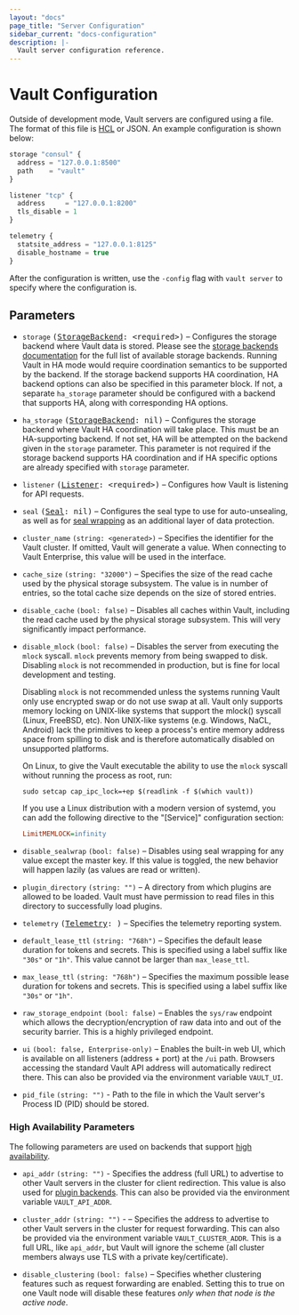```yaml
---
layout: "docs"
page_title: "Server Configuration"
sidebar_current: "docs-configuration"
description: |-
  Vault server configuration reference.
---
```


# Vault Configuration

Outside of development mode, Vault servers are configured using a file.
The format of this file is [HCL](https://github.com/hashicorp/hcl) or JSON.
An example configuration is shown below:

```javascript
storage "consul" {
  address = "127.0.0.1:8500"
  path    = "vault"
}

listener "tcp" {
  address     = "127.0.0.1:8200"
  tls_disable = 1
}

telemetry {
  statsite_address = "127.0.0.1:8125"
  disable_hostname = true
}
```

After the configuration is written, use the `-config` flag with `vault server`
to specify where the configuration is.

## Parameters

- `storage` <tt>([StorageBackend][storage-backend]: \<required\>)</tt> –
  Configures the storage backend where Vault data is stored. Please see the
  [storage backends documentation][storage-backend] for the full list of
  available storage backends. Running Vault in HA mode would require
  coordination semantics to be supported by the backend. If the storage backend
  supports HA coordination, HA backend options can also be specified in this
  parameter block. If not, a separate `ha_storage` parameter should be
  configured with a backend that supports HA, along with corresponding HA
  options.

- `ha_storage` <tt>([StorageBackend][storage-backend]: nil)</tt> – Configures
  the storage backend where Vault HA coordination will take place. This must be
  an HA-supporting backend. If not set, HA will be attempted on the backend
  given in the `storage` parameter. This parameter is not required if the
  storage backend supports HA coordination and if HA specific options are
  already specified with `storage` parameter.

- `listener` <tt>([Listener][listener]: \<required\>)</tt> – Configures how
  Vault is listening for API requests.

- `seal` <tt>([Seal][seal]: nil)</tt> – Configures the seal type to use for
  auto-unsealing, as well as for
  [seal wrapping][sealwrap] as an additional layer of data protection.

- `cluster_name` `(string: <generated>)` – Specifies the identifier for the
  Vault cluster. If omitted, Vault will generate a value. When connecting to
  Vault Enterprise, this value will be used in the interface.

- `cache_size` `(string: "32000")` – Specifies the size of the read cache used
  by the physical storage subsystem. The value is in number of entries, so the
  total cache size depends on the size of stored entries.

- `disable_cache` `(bool: false)` – Disables all caches within Vault, including
  the read cache used by the physical storage subsystem. This will very
  significantly impact performance.

- `disable_mlock` `(bool: false)` – Disables the server from executing the
  `mlock` syscall. `mlock` prevents memory from being swapped to disk. Disabling
  `mlock` is not recommended in production, but is fine for local development
  and testing.

    Disabling `mlock` is not recommended unless the systems running Vault only
    use encrypted swap or do not use swap at all. Vault only supports memory
    locking on UNIX-like systems that support the mlock() syscall (Linux, FreeBSD, etc).
    Non UNIX-like systems (e.g. Windows, NaCL, Android) lack the primitives to keep a
    process's entire memory address space from spilling to disk and is therefore
    automatically disabled on unsupported platforms.

    On Linux, to give the Vault executable the ability to use the `mlock`
    syscall without running the process as root, run:

    ```shell
    sudo setcap cap_ipc_lock=+ep $(readlink -f $(which vault))
    ```

    If you use a Linux distribution with a modern version of systemd, you can add
    the following directive to the "[Service]" configuration section:

    ```ini
    LimitMEMLOCK=infinity
    ```

- `disable_sealwrap` `(bool: false)` – Disables using seal wrapping for any
  value except the master key. If this value is toggled, the new behavior will
  happen lazily (as values are read or written).

- `plugin_directory` `(string: "")` – A directory from which plugins are
  allowed to be loaded. Vault must have permission to read files in this
  directory to successfully load plugins.

- `telemetry` <tt>([Telemetry][telemetry]: <none>)</tt> – Specifies the telemetry
  reporting system.

- `default_lease_ttl` `(string: "768h")` – Specifies the default lease duration
  for tokens and secrets. This is specified using a label suffix like `"30s"` or
  `"1h"`. This value cannot be larger than `max_lease_ttl`.

- `max_lease_ttl` `(string: "768h")` – Specifies the maximum possible lease
  duration for tokens and secrets. This is specified using a label
  suffix like `"30s"` or `"1h"`.

- `raw_storage_endpoint` `(bool: false)` – Enables the `sys/raw` endpoint which
  allows the decryption/encryption of raw data into and out of the security
  barrier. This is a highly privileged endpoint.

- `ui` `(bool: false, Enterprise-only)` – Enables the built-in web UI, which is
  available on all listeners (address + port) at the `/ui` path. Browsers accessing
  the standard Vault API address will automatically redirect there. This can also
  be provided via the environment variable `VAULT_UI`.

- `pid_file` `(string: "")` - Path to the file in which the Vault server's
  Process ID (PID) should be stored.

### High Availability Parameters

The following parameters are used on backends that support [high availability][high-availability].

- `api_addr` `(string: "")` - Specifies the address (full URL) to advertise to
  other Vault servers in the cluster for client redirection. This value is also
  used for [plugin backends][plugins]. This can also be provided via the
  environment variable `VAULT_API_ADDR`.

- `cluster_addr` `(string: "")` -  – Specifies the address to advertise to other
  Vault servers in the cluster for request forwarding. This can also be provided
  via the environment variable `VAULT_CLUSTER_ADDR`. This is a full URL, like
  `api_addr`, but Vault will ignore the scheme (all cluster members always
  use TLS with a private key/certificate).

- `disable_clustering` `(bool: false)` – Specifies whether clustering features
  such as request forwarding are enabled. Setting this to true on one Vault node
  will disable these features _only when that node is the active node_.

[storage-backend]: /docs/configuration/storage/index.html
[listener]: /docs/configuration/listener/index.html
[seal]: /docs/configuration/seal/index.html
[sealwrap]: /docs/enterprise/sealwrap/index.html
[telemetry]: /docs/configuration/telemetry.html
[high-availability]: /docs/concepts/ha.html
[plugins]: /docs/plugin/index.html
